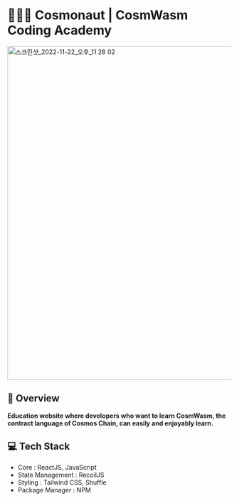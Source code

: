 # 👨🏼‍🚀 Cosmonaut | CosmWasm Coding Academy
<img width="750" alt="스크린샷_2022-11-22_오후_11 28 02" src="https://user-images.githubusercontent.com/107841492/225522092-f5464a96-7ca4-486a-adb3-0321722bc307.png">

## 🔭 Overview
**Education website where developers who want to learn CosmWasm, the contract language of Cosmos Chain, can easily and enjoyably learn.**

## 💻 Tech Stack
- Core : ReactJS, JavaScript
- State Management : RecoilJS
- Styling : Tailwind CSS, Shuffle
- Package Manager : NPM
